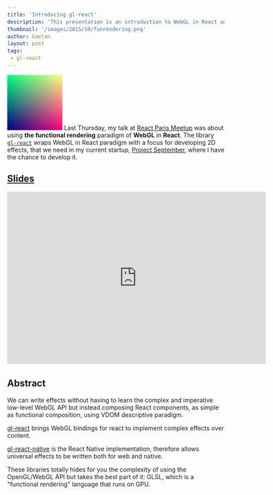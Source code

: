 ```yaml
---
title: 'Introducing gl-react'
description: 'This presentation is an introduction to WebGL in React and functional programming concept and showcases made with gl-react and gl-react-native'
thumbnail: '/images/2015/10/funrendering.png'
author: Gaetan
layout: post
tags:
 - gl-react
---
```


<img src="/images/2015/10/gl-react.png" alt="" class="thumbnail-left" /> Last Thursday, my talk at [React Paris Meetup](http://www.meetup.com/ReactJS-Paris/events/226103821/) was about using **the functional rendering** paradigm of **WebGL** in **React**. The library [`gl-react`](https://github.com/ProjectSeptemberInc/gl-react) wraps WebGL in React paradigm with a focus for developing 2D effects, that we need in my current startup, [Project September](https://twitter.com/ProjSeptEng), where I have the chance to develop it.

## [Slides](http://greweb.me/reactmeetup7)

<iframe src="http://greweb.me/reactmeetup7" width="600" height="400" frameborder="0"></iframe>

<!-- more -->

## Abstract

We can write effects without having to learn the complex and imperative low-level WebGL API but instead composing React components, as simple as functional composition, using VDOM descriptive paradigm.

[gl-react](https://github.com/ProjectSeptemberInc/gl-react) brings WebGL bindings for react to implement complex effects over content.

[gl-react-native](https://github.com/ProjectSeptemberInc/gl-react-native) is the React Native implementation,
therefore allows universal effects to be written both for web and native.

These libraries totally hides for you the complexity of using the OpenGL/WebGL API but takes the best part of it: GLSL, which is a "functional rendering" language that runs on GPU.
